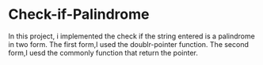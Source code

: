 # Check-if-Palindrome

In this project, i implemented the check if the string entered is a palindrome in two form.
The first form,I used the doublr-pointer function.
The second form,I uesd the commonly function that return the pointer.



